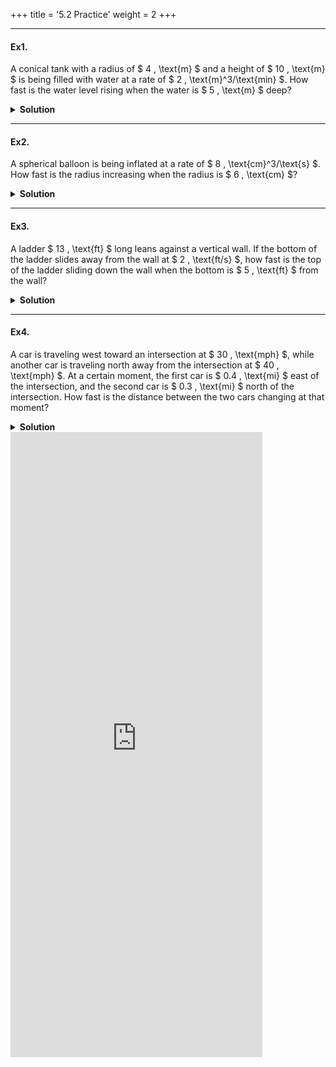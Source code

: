 +++
title = '5.2 Practice'
weight = 2
+++

---

#### Ex1.
A conical tank with a radius of $ 4 \, \text{m} $ and a height of $ 10 \, \text{m} $ is being filled with water at a rate of $ 2 \, \text{m}^3/\text{min} $. How fast is the water level rising when the water is $ 5 \, \text{m} $ deep?

<details>
  <summary>
    <strong id="solution-title">Solution</strong>
  </summary>

1. Relate the variables using similar triangles:
   The radius $ r $ and height $ h $ of the water are proportional:
   $$
   \frac{r}{h} = \frac{4}{10} = \frac{2}{5}.
   $$
   Thus:
   $$
   r = \frac{2}{5}h.
   $$

2. Write the volume formula for a cone:
   $$
   V = \frac{1}{3} \pi r^2 h.
   $$
   Substitute $ r = \frac{2}{5}h $:
   $$
   V = \frac{1}{3} \pi \left(\frac{2}{5}h\right)^2 h = \frac{1}{3} \pi \cdot \frac{4}{25} h^3 = \frac{4}{75} \pi h^3.
   $$

3. Differentiate with respect to time:
   $$
   \frac{dV}{dt} = \frac{4}{75} \pi \cdot 3h^2 \frac{dh}{dt}.
   $$
   Simplify:
   $$
   \frac{dV}{dt} = \frac{4}{25} \pi h^2 \frac{dh}{dt}.
   $$

4. Solve for $ \frac{dh}{dt} $:
   $$
   \frac{dh}{dt} = \frac{\frac{dV}{dt}}{\frac{4}{25} \pi h^2}.
   $$

5. Substitute known values ($ \frac{dV}{dt} = 2 $, $ h = 5 $):
   $$
   \frac{dh}{dt} = \frac{2}{\frac{4}{25} \pi (5)^2} = \frac{2}{\frac{4}{25} \pi (25)} = \frac{2}{4 \pi} = \frac{1}{2 \pi} \, \text{m/min}.
   $$

Thus, the water level is rising at a rate of:
$$
\boxed{\frac{1}{2 \pi} \, \text{m/min} \, \text{(or approximately } 0.159 \, \text{m/min)}}.
$$

</details>

---

#### Ex2.
A spherical balloon is being inflated at a rate of $ 8 \, \text{cm}^3/\text{s} $. How fast is the radius increasing when the radius is $ 6 \, \text{cm} $?

<details>
  <summary>
    <strong id="solution-title">Solution</strong>
  </summary>

1. Write the volume formula for a sphere:
   $$
   V = \frac{4}{3} \pi r^3.
   $$

2. Differentiate with respect to time:
   $$
   \frac{dV}{dt} = 4 \pi r^2 \frac{dr}{dt}.
   $$

3. Solve for $ \frac{dr}{dt} $:
   $$
   \frac{dr}{dt} = \frac{\frac{dV}{dt}}{4 \pi r^2}.
   $$

4. Substitute known values ($ \frac{dV}{dt} = 8 $, $ r = 6 $):
   $$
   \frac{dr}{dt} = \frac{8}{4 \pi (6)^2} = \frac{8}{4 \pi (36)} = \frac{8}{144 \pi} = \frac{1}{18 \pi} \, \text{cm/s}.
   $$

Thus, the radius is increasing at a rate of:
$$
\boxed{\frac{1}{18 \pi} \, \text{cm/s} \, \text{(or approximately } 0.0177 \, \text{cm/s)}}.
$$

</details>

---

#### Ex3.
A ladder $ 13 \, \text{ft} $ long leans against a vertical wall. If the bottom of the ladder slides away from the wall at $ 2 \, \text{ft/s} $, how fast is the top of the ladder sliding down the wall when the bottom is $ 5 \, \text{ft} $ from the wall?

<details>
  <summary>
    <strong id="solution-title">Solution</strong>
  </summary>

1. Relate the variables using the Pythagorean theorem:
   $$
   x^2 + y^2 = 13^2.
   $$

2. Differentiate with respect to time:
   $$
   2x \frac{dx}{dt} + 2y \frac{dy}{dt} = 0.
   $$
   Simplify:
   $$
   x \frac{dx}{dt} + y \frac{dy}{dt} = 0.
   $$

3. Solve for $ \frac{dy}{dt} $:
   $$
   \frac{dy}{dt} = -\frac{x}{y} \frac{dx}{dt}.
   $$

4. Find $ y $ when $ x = 5 $:
   $$
   x^2 + y^2 = 169 \quad \Rightarrow \quad 5^2 + y^2 = 169 \quad \Rightarrow \quad y^2 = 144 \quad \Rightarrow \quad y = 12.
   $$

5. Substitute known values ($ x = 5 $, $ y = 12 $, $ \frac{dx}{dt} = 2 $):
   $$
   \frac{dy}{dt} = -\frac{5}{12}(2) = -\frac{10}{12} = -\frac{5}{6} \, \text{ft/s}.
   $$

Thus, the top of the ladder is sliding down the wall at a rate of:
$$
\boxed{-\frac{5}{6} \, \text{ft/s}}.
$$

</details>

---

#### Ex4.
A car is traveling west toward an intersection at $ 30 \, \text{mph} $, while another car is traveling north away from the intersection at $ 40 \, \text{mph} $. At a certain moment, the first car is $ 0.4 \, \text{mi} $ east of the intersection, and the second car is $ 0.3 \, \text{mi} $ north of the intersection. How fast is the distance between the two cars changing at that moment?

<details>
  <summary>
    <strong id="solution-title">Solution</strong>
  </summary>

1. Let $ x $ be the distance of the first car from the intersection, $ y $ be the distance of the second car from the intersection, and $ z $ be the distance between the two cars. By the Pythagorean theorem:
   $$
   z^2 = x^2 + y^2.
   $$

2. Differentiate with respect to time:
   $$
   2z \frac{dz}{dt} = 2x \frac{dx}{dt} + 2y \frac{dy}{dt}.
   $$
   Simplify:
   $$
   z \frac{dz}{dt} = x \frac{dx}{dt} + y \frac{dy}{dt}.
   $$

3. Find $ z $ when $ x = 0.4 $ and $ y = 0.3 $:
   $$
   z = \sqrt{x^2 + y^2} = \sqrt{(0.4)^2 + (0.3)^2} = \sqrt{0.16 + 0.09} = \sqrt{0.25} = 0.5 \, \text{mi}.
   $$

4. Substitute known values ($ x = 0.4 $, $ y = 0.3 $, $ z = 0.5 $, $ \frac{dx}{dt} = -30 $, $ \frac{dy}{dt} = 40 $):
   $$
   0.5 \frac{dz}{dt} = (0.4)(-30) + (0.3)(40).
   $$
   Simplify:
   $$
   0.5 \frac{dz}{dt} = -12 + 12 = 0.
   $$

5. Solve for $ \frac{dz}{dt} $:
   $$
   \frac{dz}{dt} = \frac{0}{0.5} = 0 \, \text{mph}.
   $$

Thus, the distance between the two cars is not changing at this moment:
$$
\boxed{0 \, \text{mph}}.
$$

</details>


<iframe src="https://script.google.com/macros/s/AKfycbxo9IqNKxe3qnmGJxAqAj9_LGbD-FWKSo6e4JThMBzDudjcbPKzWcAlUc6fyFqxTepL/exec" width="80%" height="1000px" frameborder="0" marginheight="0" marginwidth="0">Loading...</iframe>

